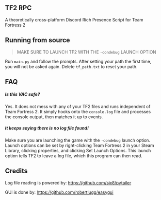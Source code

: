 TF2 RPC
---

A theoretically cross-platform Discord Rich Presence Script for Team Fortress 2


Running from source
---
> MAKE SURE TO LAUNCH TF2 WITH THE `-condebug` LAUNCH OPTION

Run `main.py` and follow the prompts.
After setting your path the first time, you will not be asked again.
Delete `tf_path.txt` to reset your path.




FAQ
---

##### Is this VAC safe?

Yes. It does not mess with any of your TF2 files and runs independent of Team Fortress 2. It simply hooks onto the `console.log` file and processes the console output, then matches it up to events.

##### It keeps saying there is no log file found!

Make sure you are launching the game with the `-condebug` launch option. Launch options can be set by right-clicking Team Fortress 2 in your Steam Library, clicking properties, and clicking Set Launch Options. This launch option tells TF2 to leave a log file, which this program can then read.




Credits
---

Log file reading is powered by:
https://github.com/six8/pytailer

GUI is done by:
https://github.com/robertlugg/easygui

